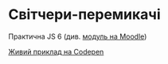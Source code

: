 # Світчери-перемикачі

Практична JS 6 (див. [модуль на Moodle](https://distance.kuk.edu.ua/mod/assign/view.php?id=143427))

[Живий приклад на Codepen](https://codepen.io/Dmytro-Baida-the-looper/pen/QwwOBNQ)
